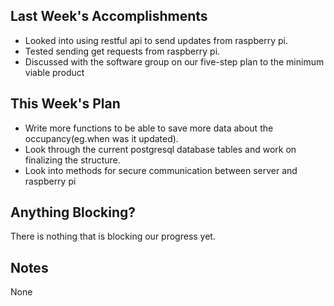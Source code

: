 ## Last Week's Accomplishments

- Looked into using restful api to send updates from raspberry pi.
- Tested sending get requests from raspberry pi.
- Discussed with the software group on our five-step plan to the minimum viable product

## This Week's Plan

- Write more functions to be able to save more data about the occupancy(eg.when was it updated).
- Look through the current postgresql database tables and work on finalizing the structure.
- Look into methods for secure communication between server and raspberry pi

## Anything Blocking?

There is nothing that is blocking our progress yet.

## Notes

None
